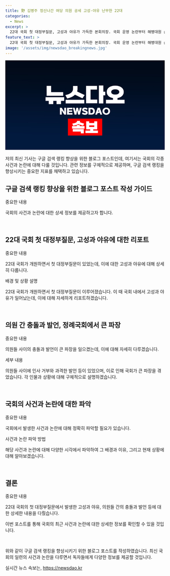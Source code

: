 ```yaml
---
title: 野 김병주 정신나간 여당 의원 공세 고성·야유 난무한 22대
categories:
  - News
excerpt: >
  22대 국회 첫 대정부질문, 고성과 야유가 가득한 본회의장. 국회 운영 논란부터 해병대원 순직사건 외압 의혹까지. 민주당과 국민의힘의 격렬한 충돌로 대정부질문은 중단되었고, 김승수 의원의 제명 추진까지 불거졌다.
feature_text: >
  22대 국회 첫 대정부질문, 고성과 야유가 가득한 본회의장. 국회 운영 논란부터 해병대원 순직사건 외압 의혹까지. 민주당과 국민의힘의 격렬한 충돌로 대정부질문은 중단되었고, 김승수 의원의 제명 추진까지 불거졌다.
image: '/assets/img/newsdao_breakingnews.jpg'
---
```


<p><img src="/assets/img/newsdao_breakingnews.jpg" alt="bookingtag 속보" /></p>

<p>저의 최신 기사는 구글 검색 랭킹 향상을 위한 블로그 포스트인데, 여기서는 국회의 각종 사건과 논란에 대해 다룰 것입니다. 관련 정보를 구체적으로 제공하며, 구글 검색 랭킹을 향상시키는 중요한 지표를 채택하고 있습니다.</p>

<h2 data-ke-size="size26">구글 검색 랭킹 향상을 위한 블로그 포스트 작성 가이드</h2>

<p>중요한 내용</p>

<p>국회의 사건과 논란에 대한 상세 정보를 제공하고자 합니다.</p>

<p data-ke-size="size16">&nbsp;</p>

<h2 data-ke-size="size24">22대 국회 첫 대정부질문, 고성과 야유에 대한 리포트</h2>

<p>중요한 내용</p>

<p>22대 국회가 개원하면서 첫 대정부질문이 있었는데, 이에 대한 고성과 야유에 대해 상세히 다룹니다.</p>

<p>배경 및 상황 설명</p>

<p>22대 국회가 개원하면서 첫 대정부질문이 이루어졌습니다. 이 때 국회 내에서 고성과 야유가 일어났는데, 이에 대해 자세하게 리포트하겠습니다.</p>

<p data-ke-size="size16">&nbsp;</p>

<h2 data-ke-size="size24">의원 간 충돌과 발언, 정례국회에서 큰 파장</h2>

<p>중요한 내용</p>

<p>의원들 사이의 충돌과 발언이 큰 파장을 일으켰는데, 이에 대해 자세히 다루겠습니다.</p>

<p>세부 내용</p>

<p>의원들 사이에 인사 거부와 과격한 발언 등이 있었으며, 이로 인해 국회가 큰 파장을 겪었습니다. 각 인물과 상황에 대해 구체적으로 설명하겠습니다.</p>

<p data-ke-size="size16">&nbsp;</p>

<h2 data-ke-size="size24">국회의 사건과 논란에 대한 파악</h2>

<p>중요한 내용</p>

<p>국회에서 발생한 사건과 논란에 대해 정확히 파악할 필요가 있습니다.</p>

<p>사건과 논란 파악 방법</p>

<p>해당 사건과 논란에 대해 다양한 시각에서 파악하여 그 배경과 이유, 그리고 현재 상황에 대해 알아보겠습니다.</p>

<p data-ke-size="size16">&nbsp;</p>

<h2 data-ke-size="size24">결론</h2>

<p>중요한 내용</p>

<p>22대 국회의 첫 대정부질문에서 발생한 고성과 야유, 의원들 간의 충돌과 발언 등에 대한 상세한 내용을 다뤘습니다.</p>

<p>이번 포스트를 통해 국회의 최근 사건과 논란에 대한 상세한 정보를 확인할 수 있을 것입니다.</p>

<p data-ke-size="size16">&nbsp;</p>

<p>위와 같이 구글 검색 랭킹을 향상시키기 위한 블로그 포스트를 작성하였습니다. 최신 국회의 일련의 사건과 논란을 다루면서 독자들에게 다양한 정보를 제공할 것입니다.</p>
실시간 뉴스 속보는, <a href="https://newsdao.kr" rel="dofollow">https://newsdao.kr</a>


